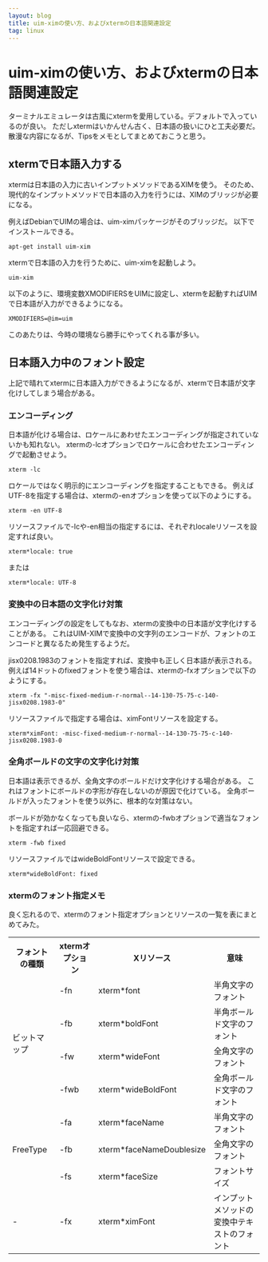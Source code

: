 ```yaml
---
layout: blog
title: uim-ximの使い方、およびxtermの日本語関連設定
tag: linux
---
```


# uim-ximの使い方、およびxtermの日本語関連設定

ターミナルエミュレータは古風にxtermを愛用している。デフォルトで入っているのが良い。
ただしxtermはいかんせん古く、日本語の扱いにひと工夫必要だ。
散漫な内容になるが、Tipsをメモとしてまとめておこうと思う。

## xtermで日本語入力する

xtermは日本語の入力に古いインプットメソッドであるXIMを使う。
そのため、現代的なインプットメソッドで日本語の入力を行うには、XIMのブリッジが必要になる。

例えばDebianでUIMの場合は、uim-ximパッケージがそのブリッジだ。
以下でインストールできる。

    apt-get install uim-xim

xtermで日本語の入力を行うために、uim-ximを起動しよう。

    uim-xim

以下のように、環境変数XMODIFIERSをUIMに設定し、xtermを起動すればUIMで日本語が入力ができるようになる。

    XMODIFIERS=@im=uim

このあたりは、今時の環境なら勝手にやってくれる事が多い。

## 日本語入力中のフォント設定

上記で晴れてxtermに日本語入力ができるようになるが、xtermで日本語が文字化けしてしまう場合がある。

### エンコーディング

日本語が化ける場合は、ロケールにあわせたエンコーディングが指定されていないかも知れない。
xtermの-lcオプションでロケールに合わせたエンコーディングで起動させよう。

    xterm -lc

ロケールではなく明示的にエンコーディングを指定することもできる。
例えばUTF-8を指定する場合は、xtermの-enオプションを使って以下のようにする。

    xterm -en UTF-8

リソースファイルで-lcや-en相当の指定するには、それぞれlocaleリソースを設定すれば良い。

    xterm*locale: true

または

    xterm*locale: UTF-8

### 変換中の日本語の文字化け対策

エンコーディングの設定をしてもなお、xtermの変換中の日本語が文字化けすることがある。
これはUIM-XIMで変換中の文字列のエンコードが、フォントのエンコードと異なるため発生するようだ。

jisx0208.1983のフォントを指定すれば、変換中も正しく日本語が表示される。
例えば14ドットのfixedフォントを使う場合は、xtermの-fxオプションで以下のようにする。

    xterm -fx "-misc-fixed-medium-r-normal--14-130-75-75-c-140-jisx0208.1983-0"

リソースファイルで指定する場合は、ximFontリソースを設定する。

    xterm*ximFont: -misc-fixed-medium-r-normal--14-130-75-75-c-140-jisx0208.1983-0

### 全角ボールドの文字の文字化け対策

日本語は表示できるが、全角文字のボールドだけ文字化けする場合がある。
これはフォントにボールドの字形が存在しないのが原因で化けている。
全角ボールドが入ったフォントを使う以外に、根本的な対策はない。

ボールドが効かなくなっても良いなら、xtermの-fwbオプションで適当なフォントを指定すれば一応回避できる。

    xterm -fwb fixed

リソースファイルではwideBoldFontリソースで設定できる。

    xterm*wideBoldFont: fixed

### xtermのフォント指定メモ

良く忘れるので、xtermのフォント指定オプションとリソースの一覧を表にまとめてみた。

<table class="table table-striped">
<tr><th>フォントの種類</th><th>xtermオプション</th><th>Xリソース</th><th>意味</th></tr>
<tr><td rowspan="4">ビットマップ</td><td>-fn</td><td>xterm*font</td><td>半角文字のフォント</td></tr>
<tr><td>-fb</td><td>xterm*boldFont</td><td>半角ボールド文字のフォント</td></tr>
<tr><td>-fw</td><td>xterm*wideFont</td><td>全角文字のフォント</td></tr>
<tr><td>-fwb</td><td>xterm*wideBoldFont</td><td>全角ボールド文字のフォント</td></tr>
<tr><td rowspan="3">FreeType</td><td>-fa</td><td>xterm*faceName</td><td>半角文字のフォント</td></tr>
<tr><td>-fb</td><td>xterm*faceNameDoublesize</td><td>全角文字のフォント</td></tr>
<tr><td>-fs</td><td>xterm*faceSize</td><td>フォントサイズ</td></tr>
<tr><td>-</td><td>-fx</td><td>xterm*ximFont</td><td>インプットメソッドの変換中テキストのフォント</td></tr>
</table>
